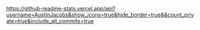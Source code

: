 https://github-readme-stats.vercel.app/api?username=AustinJacobs&show_icons=true&hide_border=true&&count_private=true&include_all_commits=true